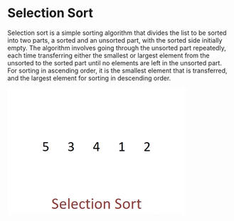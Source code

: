 # Selection Sort

Selection sort is a simple sorting algorithm that divides the list to be sorted into two parts, a sorted and an unsorted part, with the sorted side initially empty. The algorithm involves going through the unsorted part repeatedly, each time transferring either the smallest or largest element from the unsorted to the sorted part until no elements are left in the unsorted part. For sorting in ascending order, it is the smallest element that is transferred, and the largest element for sorting in descending order.

![Visualization](../../../assets/images/algorithms/sort/selection-sort.webp)
